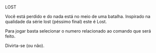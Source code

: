 LOST

Você está perdido e do nada está no meio de uma batalha.
Inspirado na qualidade da série lost (péssimo final) este é Lost.

Para jogar basta selecionar o numero relacionado ao comando que será feito.

Divirta-se (ou não).
